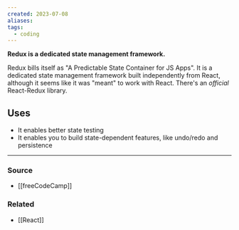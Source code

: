 ```yaml
---
created: 2023-07-08
aliases: 
tags:
  - coding
---
```

**Redux is a dedicated state management framework.**

Redux bills itself as "A Predictable State Container for JS Apps". It is a dedicated state management framework built independently from React, although it seems like it was "meant" to work with React. There's an *official* React-Redux library.

## Uses

- It enables better state testing
- It enables you to build state-dependent features, like undo/redo and persistence

****
### Source
- [[freeCodeCamp]]

### Related
- [[React]]